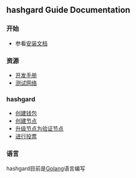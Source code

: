 ## hashgard Guide  Documentation

### 开始

-  参看[安装文档](./Guide/installation.md)

### 资源

- [开发手册](/dev/README.md)
- [测试网络](../test/README.md)



### hashgard

- [创建钱包](/dev/command/hashgardcli/keys/add.md)
- [创建节点](/learn/Guide/genesis.md)
- [升级节点为验证节点](/learn/Guide/GreatValidator.md)
- [进行投票](/learn/Guide/gov.md)



### 语言

hashgard目前是[Golang](https://golang.org/)语言编写